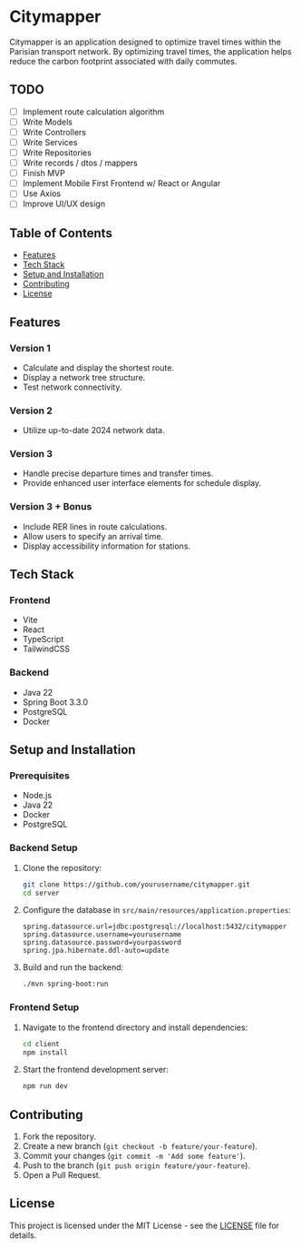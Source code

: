 # Citymapper

Citymapper is an application designed to optimize travel times within the Parisian transport network. By optimizing travel times, the application helps reduce the carbon footprint associated with daily commutes.

## TODO

- [ ] Implement route calculation algorithm
- [ ] Write Models
- [ ] Write Controllers
- [ ] Write Services
- [ ] Write Repositories
- [ ] Write records / dtos / mappers
- [ ] Finish MVP
- [ ] Implement Mobile First Frontend w/ React or Angular
- [ ] Use Axios
- [ ] Improve UI/UX design

## Table of Contents

- [Features](#features)
- [Tech Stack](#tech-stack)
- [Setup and Installation](#setup-and-installation)
- [Contributing](#contributing)
- [License](#license)

## Features

### Version 1

- Calculate and display the shortest route.
- Display a network tree structure.
- Test network connectivity.

### Version 2

- Utilize up-to-date 2024 network data.

### Version 3

- Handle precise departure times and transfer times.
- Provide enhanced user interface elements for schedule display.

### Version 3 + Bonus

- Include RER lines in route calculations.
- Allow users to specify an arrival time.
- Display accessibility information for stations.

## Tech Stack

### Frontend

- Vite
- React
- TypeScript
- TailwindCSS

### Backend

- Java 22
- Spring Boot 3.3.0
- PostgreSQL
- Docker

## Setup and Installation

### Prerequisites

- Node.js
- Java 22
- Docker
- PostgreSQL

### Backend Setup

1. Clone the repository:

   ```sh
   git clone https://github.com/yourusername/citymapper.git
   cd server
   ```

2. Configure the database in `src/main/resources/application.properties`:

   ```properties
   spring.datasource.url=jdbc:postgresql://localhost:5432/citymapper
   spring.datasource.username=yourusername
   spring.datasource.password=yourpassword
   spring.jpa.hibernate.ddl-auto=update
   ```

3. Build and run the backend:
   ```sh
   ./mvn spring-boot:run
   ```

### Frontend Setup

1. Navigate to the frontend directory and install dependencies:

   ```sh
   cd client
   npm install
   ```

2. Start the frontend development server:
   ```sh
   npm run dev
   ```

## Contributing

1. Fork the repository.
2. Create a new branch (`git checkout -b feature/your-feature`).
3. Commit your changes (`git commit -m 'Add some feature'`).
4. Push to the branch (`git push origin feature/your-feature`).
5. Open a Pull Request.

## License

This project is licensed under the MIT License - see the [LICENSE](LICENSE) file for details.

